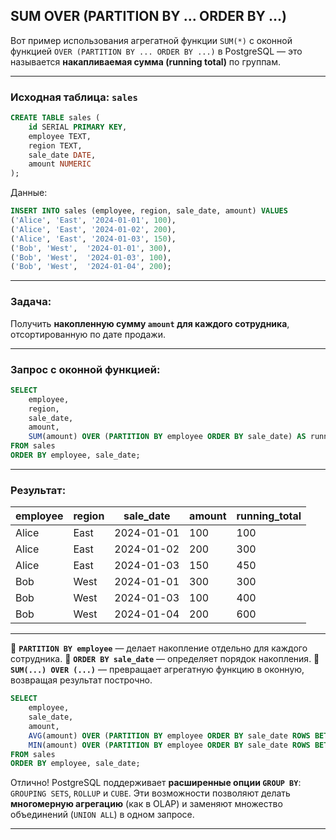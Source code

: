 


## SUM OVER (PARTITION BY ... ORDER BY ...) 


Вот пример использования агрегатной функции `SUM(*)` с оконной функцией `OVER (PARTITION BY ... ORDER BY ...)` в PostgreSQL — это называется **накапливаемая сумма (running total)** по группам.

---

### Исходная таблица: `sales`

```sql
CREATE TABLE sales (
    id SERIAL PRIMARY KEY,
    employee TEXT,
    region TEXT,
    sale_date DATE,
    amount NUMERIC
);
```

Данные:

```sql
INSERT INTO sales (employee, region, sale_date, amount) VALUES
('Alice', 'East', '2024-01-01', 100),
('Alice', 'East', '2024-01-02', 200),
('Alice', 'East', '2024-01-03', 150),
('Bob', 'West',  '2024-01-01', 300),
('Bob', 'West',  '2024-01-03', 100),
('Bob', 'West',  '2024-01-04', 200);
```

---

### Задача:

Получить **накопленную сумму `amount` для каждого сотрудника**, отсортированную по дате продажи.

---

### Запрос с оконной функцией:

```sql
SELECT
    employee,
    region,
    sale_date,
    amount,
    SUM(amount) OVER (PARTITION BY employee ORDER BY sale_date) AS running_total
FROM sales
ORDER BY employee, sale_date;
```

---

### Результат:

| employee | region | sale\_date | amount | running\_total |
| -------- | ------ | ---------- | ------ | -------------- |
| Alice    | East   | 2024-01-01 | 100    | 100            |
| Alice    | East   | 2024-01-02 | 200    | 300            |
| Alice    | East   | 2024-01-03 | 150    | 450            |
| Bob      | West   | 2024-01-01 | 300    | 300            |
| Bob      | West   | 2024-01-03 | 100    | 400            |
| Bob      | West   | 2024-01-04 | 200    | 600            |

---

🔹 **`PARTITION BY employee`** — делает накопление отдельно для каждого сотрудника.
🔹 **`ORDER BY sale_date`** — определяет порядок накопления.
🔹 **`SUM(...) OVER (...)`** — превращает агрегатную функцию в оконную, возвращая результат построчно.

```sql
SELECT
    employee,
    sale_date,
    amount,
    AVG(amount) OVER (PARTITION BY employee ORDER BY sale_date ROWS BETWEEN UNBOUNDED PRECEDING AND CURRENT ROW) AS running_avg,
    MIN(amount) OVER (PARTITION BY employee ORDER BY sale_date ROWS BETWEEN UNBOUNDED PRECEDING AND CURRENT ROW) AS running_min
FROM sales
ORDER BY employee, sale_date;
```


Отлично! PostgreSQL поддерживает **расширенные опции `GROUP BY`**: `GROUPING SETS`, `ROLLUP` и `CUBE`. Эти возможности позволяют делать **многомерную агрегацию** (как в OLAP) и заменяют множество объединений (`UNION ALL`) в одном запросе.

---

